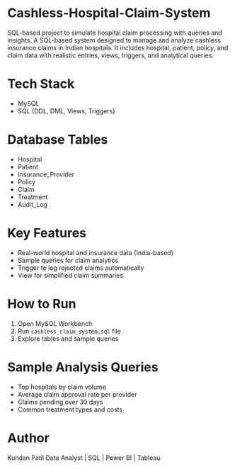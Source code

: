 # Cashless-Hospital-Claim-System
SQL-based project to simulate hospital claim processing with queries and insights.
A SQL-based system designed to manage and analyze cashless insurance claims in Indian hospitals. It includes hospital, patient, policy, and claim data with realistic entries, views, triggers, and analytical queries.

# Tech Stack
- MySQL
- SQL (DDL, DML, Views, Triggers)

# Database Tables
- Hospital
- Patient
- Insurance_Provider
- Policy
- Claim
- Treatment
- Audit_Log

# Key Features
- Real-world hospital and insurance data (India-based)
- Sample queries for claim analytics
- Trigger to log rejected claims automatically
- View for simplified claim summaries

# How to Run
1. Open MySQL Workbench
2. Run `cashless_claim_system.sql` file
3. Explore tables and sample queries

# Sample Analysis Queries
- Top hospitals by claim volume
- Average claim approval rate per provider
- Claims pending over 30 days
- Common treatment types and costs

# Author
Kundan Patil
Data Analyst | SQL | Power BI | Tableau 


